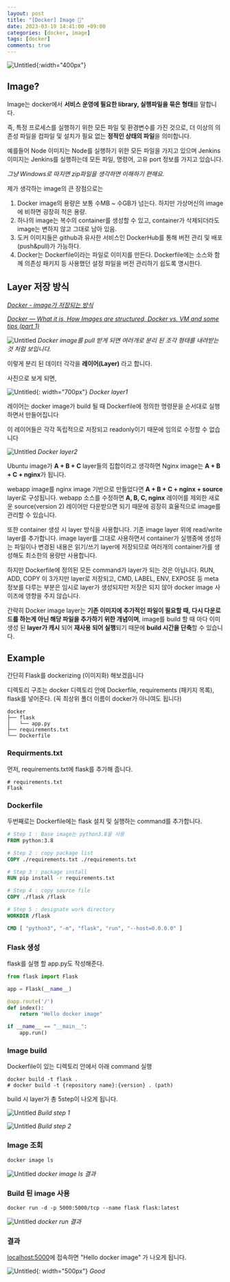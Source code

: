 ```yaml
---
layout: post
title: "[Docker] Image 🐋"
date: 2023-03-19 14:41:00 +09:00
categories: [docker, image]
tags: [docker]
comments: true
---
```


![Untitled](../../../assets/img/posts/docker/docker_logo.png){:width="400px"}

## Image?

Image는 docker에서 **서비스 운영에 필요한 library, 실행파일을 묶은 형태**를 말합니다.

즉, 특정 프로세스를 실행하기 위한 모든 파일 및 환경변수를 가진 것으로, 더 이상의 의존성 파일을 컴파일 및 설치가 필요 없는 **정적인 상태의 파일**을 의미합니다. 


예를들어 Node 이미지는 Node를 실행하기 위한 모든 파일을 가지고 있으며 Jenkins 이미지는 Jenkins를 실행하는데 모든 파일, 명령어, 고유 port 정보를 가지고 있습니다.

_그냥 Windows로 따지면 zip파일을 생각하면 이해하기 편해요._

제가 생각하는 image의 큰 장점으로는

1. Docker image의 용량은 보통 수MB ~ 수GB가 넘는다. 하지만 가상머신의 image에 비하면 굉장히 적은 용량.
2. 하나의 image는 복수의 container를 생성할 수 있고, container가 삭제되더라도 image는 변하지 않고 그대로 남아 있음.
3. 도커 이미지들은 github과 유사한 서비스인 DockerHub를 통해 버전 관리 및 배포(push&pull)가 가능하다.
4. Docker는 Dockerfile이라는 파일로 이미지를 만든다. Dockerfile에는 소스와 함께 의존성 패키지 등 사용했던 설정 파일을 버전 관리하기 쉽도록 명시한다.

## Layer 저장 방식

_[Docker - image가 저장되는 방식](https://woochan-autobiography.tistory.com/468)_

_[Docker — What it is, How Images are structured, Docker vs. VM and some tips (part 1)](https://ragin.medium.com/docker-what-it-is-how-images-are-structured-docker-vs-vm-and-some-tips-part-1-d9686303590f)_

![Untitled](../../../assets/img/posts/docker/docker_image/nginx-pull.png)
_Docker image를 pull 받게 되면 여러개로 분리 된 조각 형태를 내려받는 것 처럼 보입니다._

이렇게 분리 된 데이터 각각을 **레이어(Layer)** 라고 합니다.

 사진으로 보게 되면,

![Untitled](../../../assets/img/posts/docker/docker_image/docker-image-layer.png){: width="700px"}
_Docker layer1_

레이어는 docker image가 build 될 때 Dockerfile에 정의한 명령문을 순서대로 실행하면서 만들어집니다

이 레이어들은 각각 독립적으로 저장되고 readonly이기 때문에 임의로 수정할 수 없습니다

![Untitled](../../../assets/img/posts/docker/docker_image/docker-layer.png)
_Docker layer2_

Ubuntu image가 **A + B + C** layer들의 집합이라고 생각하면 Nginx image는 **A + B + C + nginx**가 됩니다.

webapp image를 nginx image 기반으로 만들었다면 **A + B + C + nginx + source** layer로 구성됩니다. webapp 소스를 수정하면 **A, B, C, nginx** 레이어를 제외한 새로운 source(version 2) 레이어만 다운받으면 되기 때문에 굉장히 효율적으로 image를 관리할 수 있습니다.

또한 container 생성 시 layer 방식을 사용합니다. 기존 image layer 위에 read/write layer를 추가합니다. image layer를 그대로 사용하면서 container가 실행중에 생성하는 파일이나 변경된 내용은 읽기/쓰기 layer에 저장되므로 여러개의 container가를 생성해도 최소한의 용량만 사용합니다.

하지만 Dockerfile에 정의된 모든 command가 layer가 되는 것은 아닙니다.
RUN, ADD, COPY 이 3가지만 layer로 저장되고, CMD, LABEL, ENV, EXPOSE 등 meta 정보를 다루는 부분은 임시로 layer가 생성되지만 저장은 되지 않아 docker image 사이즈에 영향을 주지 않습니다. 

간략히 Docker image layer는 **기존 이미지에 추가적인 파일이 필요할 때, 다시 다운로드를 하는게 아닌 해당 파일을 추가하기 위한 개념이며**, image를 build 할 때 마다 이미 생성 된 **layer가 캐시** 되어 **재사용 되어 실행**되기 때문에 **build 시간을 단축**할 수 있습니다.

## Example

간단히 Flask를 dockerizing (이미지화) 해보겠읍니다

디렉토리 구조는 docker 디렉토리 안에 Dockerfile, requirements (패키지 목록), flask를 넣어준다. (꼭 최상위 폴더 이름이 docker가 아니여도 됩니다)

```shell
docker
├── flask
│   └── app.py
├── requirements.txt
└── Dockerfile
```

### Requirments.txt

먼저, requirements.txt에 flask를 추가해 줍니다.

```
# requirements.txt
Flask
```

### Dockerfile

두번째로는 Dockerfile에는 flask 설치 및 실행하는 command를 추가합니다.

```Dockerfile
# Step 1 : Base image는 python3.8을 사용
FROM python:3.8

# Step 2 : copy package list 
COPY ./requirements.txt ./requirements.txt

# Step 3 : package install
RUN pip install -r requirements.txt

# Step 4 : copy source file 
COPY ./flask /flask

# Step 5 : designate work directory
WORKDIR /flask

CMD [ "python3", "-m", "flask", "run", "--host=0.0.0.0" ]
```

### Flask 생성

flask를 실행 할 app.py도 작성해준다.

```python
from flask import Flask

app = Flask(__name__)

@app.route('/')
def index():
    return "Hello docker image"

if __name__ == "__main__":
    app.run()
```

### Image build

Dockerfile이 있는 디렉토리 안에서 아래 command 실행

```shell
docker build -t flask .
# docker build -t {repository name}:{version} . (path)
```

build 시 layer가 총 5step이 나오게 됩니다.

![Untitled](../../../assets/img/posts/docker/docker_image/docker-build-step1.png)
_Build step 1_

![Untitled](../../../assets/img/posts/docker/docker_image/docker-build-step2.png)
_Build step 2_

### Image 조회

```shell
docker image ls
```

![Untitled](../../../assets/img/posts/docker/docker_image/flask-build-ls.png)
_docker image ls 결과_

### Build 된 image 사용

```shell
docker run -d -p 5000:5000/tcp --name flask flask:latest
```

![Untitled](../../../assets/img/posts/docker/docker_image/docker-build-result.png)
_docker run 결과_

### 결과

[localhost:5000](http://localhost:5000/)에 접속하면 "Hello docker image" 가 나오게 됩니다.

![Untitled](../../../assets/img/posts/docker/docker_image/docker-build-result-helloworld.png){: width="500px"}
_Good_
